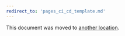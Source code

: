 ```yaml
---
redirect_to: 'pages_ci_cd_template.md'
---
```


This document was moved to [another location](pages_ci_cd_template.md).

<!-- This redirect file can be deleted February 1, 2021, or later. -->
<!-- Before deletion, see: https://docs.gitlab.com/ee/development/documentation/#move-or-rename-a-page -->

